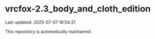 # vrcfox-2.3_body_and_cloth_edition

Last updated: 2025-07-07 19:54:21

This repository is automatically maintained.
